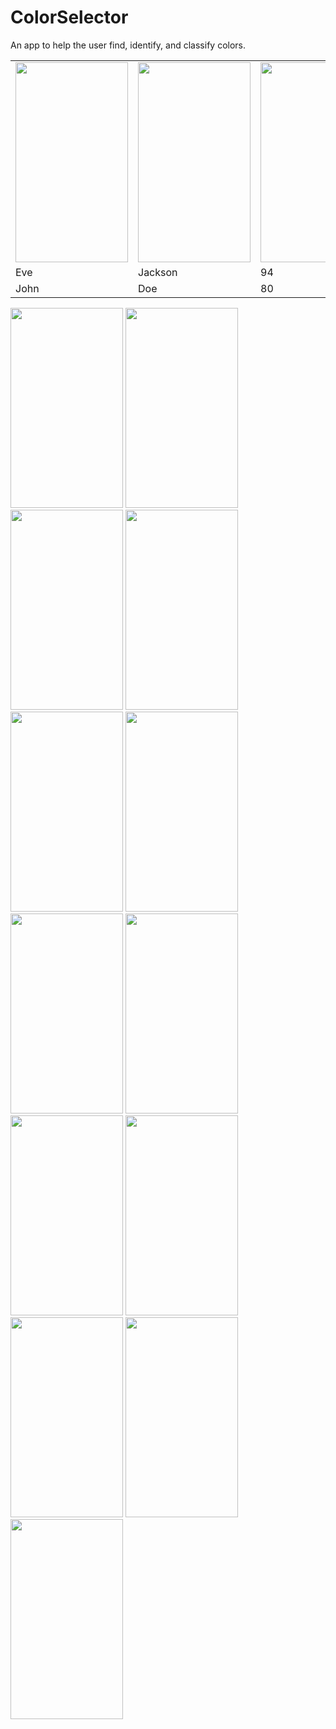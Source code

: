 # ColorSelector
An app to help the user find, identify, and classify colors.

<table style="width:100%">
  <tr>
    <td><img height="320" width="180" src="https://raw.githubusercontent.com/dhua20/ColorSelector/master/screenshots/Screenshot_2015-04-25-01-13-37.png"/></td>
    <td><img height="320" width="180" src="https://raw.githubusercontent.com/dhua20/ColorSelector/master/screenshots/Screenshot_2015-04-25-01-14-16.png"/></td>		
    <td><img height="320" width="180" src="https://raw.githubusercontent.com/dhua20/ColorSelector/master/screenshots/Screenshot_2015-04-25-01-14-31.png"/></td>
  </tr>
  <tr>
    <td>Eve</td>
    <td>Jackson</td>		
    <td>94</td>
  </tr>
  <tr>
    <td>John</td>
    <td>Doe</td>		
    <td>80</td>
  </tr>
</table>

<img height="320" width="180" src="https://raw.githubusercontent.com/dhua20/ColorSelector/master/screenshots/Screenshot_2015-04-25-01-13-37.png"/>

<img height="320" width="180" src="https://raw.githubusercontent.com/dhua20/ColorSelector/master/screenshots/Screenshot_2015-04-25-01-14-16.png"/>

<img height="320" width="180" src="https://raw.githubusercontent.com/dhua20/ColorSelector/master/screenshots/Screenshot_2015-04-25-01-14-31.png"/>

<img height="320" width="180" src="https://raw.githubusercontent.com/dhua20/ColorSelector/master/screenshots/Screenshot_2015-04-25-01-14-46.png"/>

<img height="320" width="180" src="https://raw.githubusercontent.com/dhua20/ColorSelector/master/screenshots/Screenshot_2015-04-25-01-14-51.png"/>

<img height="320" width="180" src="https://raw.githubusercontent.com/dhua20/ColorSelector/master/screenshots/Screenshot_2015-04-25-01-14-57.png"/>

<img height="320" width="180" src="https://raw.githubusercontent.com/dhua20/ColorSelector/master/screenshots/Screenshot_2015-04-25-01-14-57.png"/>

<img height="320" width="180" src="https://raw.githubusercontent.com/dhua20/ColorSelector/master/screenshots/Screenshot_2015-04-25-01-14-57.png"/>

<img height="320" width="180" src="https://raw.githubusercontent.com/dhua20/ColorSelector/master/screenshots/Screenshot_2015-04-25-01-14-57.png"/>

<img height="320" width="180" src="https://raw.githubusercontent.com/dhua20/ColorSelector/master/screenshots/Screenshot_2015-04-25-01-15-26.png"/>

<img height="320" width="180" src="https://raw.githubusercontent.com/dhua20/ColorSelector/master/screenshots/Screenshot_2015-04-25-01-15-26.png"/>

<img height="320" width="180" src="https://raw.githubusercontent.com/dhua20/ColorSelector/master/screenshots/Screenshot_2015-04-25-01-15-38.png"/>

<img height="320" width="180" src="https://raw.githubusercontent.com/dhua20/ColorSelector/master/screenshots/Screenshot_2015-04-25-01-16-36.png"/>



